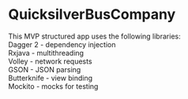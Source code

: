 # QuicksilverBusCompany  <br />
This MVP structured app uses the following libraries:  <br />
Dagger 2 - dependency injection  <br />
Rxjava - multithreading  <br />
Volley - network requests  <br />
GSON - JSON parsing  <br />
Butterknife - view binding  <br />
Mockito - mocks for testing  <br />
